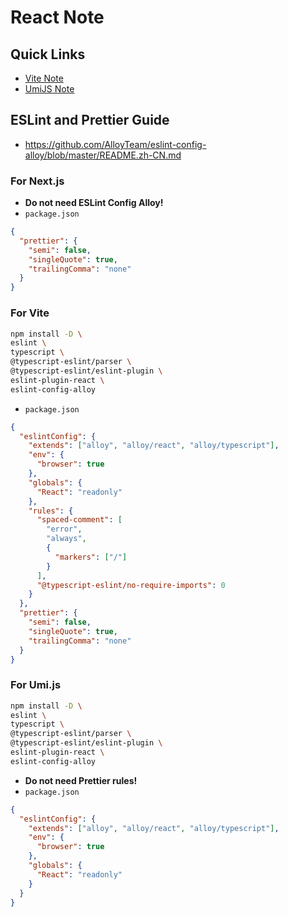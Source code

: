 # React Note

## Quick Links

- [Vite Note](vite.md)
- [UmiJS Note](umi.md)

## ESLint and Prettier Guide

- <https://github.com/AlloyTeam/eslint-config-alloy/blob/master/README.zh-CN.md>

### For Next.js

- **Do not need ESLint Config Alloy!**
- `package.json`

```json
{
  "prettier": {
    "semi": false,
    "singleQuote": true,
    "trailingComma": "none"
  }
}
```

### For Vite

```bash
npm install -D \
eslint \
typescript \
@typescript-eslint/parser \
@typescript-eslint/eslint-plugin \
eslint-plugin-react \
eslint-config-alloy
```

- `package.json`

```json
{
  "eslintConfig": {
    "extends": ["alloy", "alloy/react", "alloy/typescript"],
    "env": {
      "browser": true
    },
    "globals": {
      "React": "readonly"
    },
    "rules": {
      "spaced-comment": [
        "error",
        "always",
        {
          "markers": ["/"]
        }
      ],
      "@typescript-eslint/no-require-imports": 0
    }
  },
  "prettier": {
    "semi": false,
    "singleQuote": true,
    "trailingComma": "none"
  }
}
```

### For Umi.js

```bash
npm install -D \
eslint \
typescript \
@typescript-eslint/parser \
@typescript-eslint/eslint-plugin \
eslint-plugin-react \
eslint-config-alloy
```

- **Do not need Prettier rules!**
- `package.json`

```json
{
  "eslintConfig": {
    "extends": ["alloy", "alloy/react", "alloy/typescript"],
    "env": {
      "browser": true
    },
    "globals": {
      "React": "readonly"
    }
  }
}
```
